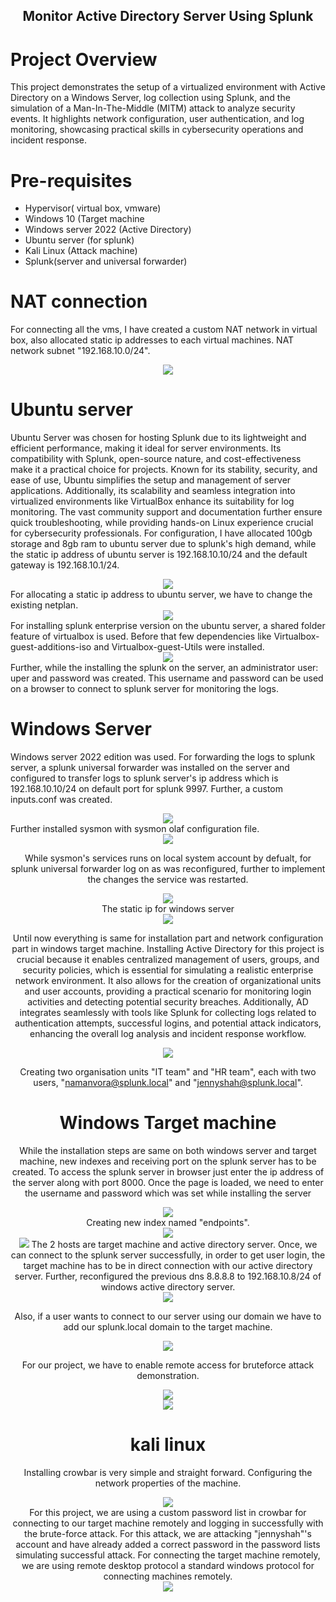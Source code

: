 <div align="center">
  <h2>Monitor Active Directory Server Using Splunk</h2>
</div>

# Project Overview
This project demonstrates the setup of a virtualized environment with Active Directory on a Windows Server, log collection using Splunk, and the simulation of a Man-In-The-Middle (MITM) attack to analyze security events. It highlights network configuration, user authentication, and log monitoring, showcasing practical skills in cybersecurity operations and incident response.
# Pre-requisites 
- Hypervisor( virtual box, vmware)
- Windows 10 (Target machine
- Windows server 2022 (Active Directory)
- Ubuntu server (for splunk)
- Kali Linux (Attack machine)
- Splunk(server and universal forwarder)
# NAT connection
For connecting all the vms, I have created a custom NAT network in virtual box, also allocated static ip addresses to each virtual machines.
NAT network subnet "192.168.10.0/24".
<div align="center">
  <img src="https://github.com/user-attachments/assets/3377617b-d9b1-4b7c-a6df-d981e43cf4bf">
</div>

# Ubuntu server
Ubuntu Server was chosen for hosting Splunk due to its lightweight and efficient performance, making it ideal for server environments. Its compatibility with Splunk, open-source nature, and cost-effectiveness make it a practical choice for projects. Known for its stability, security, and ease of use, Ubuntu simplifies the setup and management of server applications. Additionally, its scalability and seamless integration into virtualized environments like VirtualBox enhance its suitability for log monitoring. The vast community support and documentation further ensure quick troubleshooting, while providing hands-on Linux experience crucial for cybersecurity professionals. 
For configuration, I have allocated 100gb storage and 8gb ram to ubuntu server due to splunk's high demand, while the static ip address of ubuntu server is 192.168.10.10/24 and the default gateway is 192.168.10.1/24.
<div align="center">
  <img src="https://github.com/user-attachments/assets/9434d6d6-aa39-4da1-a784-d026ba374212">
</div>
For allocating a static ip address to ubuntu server, we have to change the existing netplan.
<div align="center">
  <img src="https://github.com/user-attachments/assets/8d1a9a92-622a-4add-9331-6066cc438efd">
</div>
For installing splunk enterprise version on the ubuntu server, a shared folder feature of virtualbox is used. Before that few dependencies like Virtualbox-guest-additions-iso and Virtualbox-guest-Utils were installed. 
<div align="center">
  <img src="https://github.com/user-attachments/assets/d4c6f10e-543b-4f40-b5e6-02f02a282193">
</div>
Further, while the installing the splunk on the server, an administrator user: uper and password was created. This username and password can be used on a browser to connect to splunk server for monitoring the logs. 

# Windows Server

Windows server 2022 edition was used. For forwarding the logs to splunk server, a splunk universal forwarder was installed on the server and configured to transfer logs to splunk server's ip address which is 192.168.10.10/24 on default port for splunk 9997. Further, a custom inputs.conf was created. 

<div align="center">
  <img src="https://github.com/user-attachments/assets/cf2b3f3a-0bda-4195-bf8d-25f14bd9470e">
</div>
Further installed sysmon with sysmon olaf configuration file.
<div align="center">
  <img src="https://github.com/user-attachments/assets/d5efc126-3f86-448c-9222-b7dfa8fd013c"
</div>
  
While sysmon's services runs on local system account by defualt, for splunk universal forwarder log on as was reconfigured, further to implement the changes the service was restarted. 

<div align="center">
  <img src="https://github.com/user-attachments/assets/42945f56-f11a-47f1-8e41-0377f164d565">
</div>
The static ip for windows server
<div align="center">
  <img src="https://github.com/user-attachments/assets/ed583654-8317-4a10-ac34-54b1899f25fd">
</div>
  
Until now everything is same for installation part and network configuration part in windows target machine.
Installing Active Directory for this project is crucial because it enables centralized management of users, groups, and security policies, which is essential for simulating a realistic enterprise network environment. It also allows for the creation of organizational units and user accounts, providing a practical scenario for monitoring login activities and detecting potential security breaches. Additionally, AD integrates seamlessly with tools like Splunk for collecting logs related to authentication attempts, successful logins, and potential attack indicators, enhancing the overall log analysis and incident response workflow. 

<div align="center">
  <img src="https://github.com/user-attachments/assets/08b80a64-0990-43e8-b5b4-e783f8fd17b3">
</div>

Creating two organisation units "IT team" and "HR team", each with two users, "namanvora@splunk.local" and "jennyshah@splunk.local". 

# Windows Target machine

While the installation steps are same on both windows server and target machine, new indexes and receiving port on the splunk server has to be created. To access the splunk server in browser just enter the ip address of the server along with port 8000. Once the page is loaded, we need to enter the username and password which was set while installing the server

<div align="center">
  <img src="https://github.com/user-attachments/assets/f1571cfa-8f08-4d05-9073-31cd2bf72086">
</div>
Creating new index named "endpoints".
<div align="center">
  <img src="https://github.com/user-attachments/assets/91a30c96-a0f6-4f7f-a02d-90ba84f105fd">
</div>
<div align="center">
  <img src="https://github.com/user-attachments/assets/60d72299-cc2d-4cc8-a209-1d62351546d8"
</div>
The 2 hosts are target machine and active directory server.
Once, we can connect to the splunk server successfully, in order to get user login, the target machine has to be in direct connection with our active directory server. Further, reconfigured the previous dns 8.8.8.8 to 192.168.10.8/24 of windows active directory server.
<div align="center">
  <img src="https://github.com/user-attachments/assets/2cd147b1-8058-4f4b-939c-c692a2f3e63e">
</div>
  
Also, if a user wants to connect to our server using our domain we have to add our splunk.local domain to the target machine. 

<div align="center">
  <img src="https://github.com/user-attachments/assets/00580217-2432-4d66-ba27-2ab02232762d">
</div>
  
For our project, we have to enable remote access for bruteforce attack demonstration.

<div align="center">
  <img src="https://github.com/user-attachments/assets/10e0d4a3-d7f8-4f61-9847-87e72e7f6444">
</div>
<div align="center">
  <img src="https://github.com/user-attachments/assets/4a864847-e1d5-4156-ab90-36283bac8d1b">
</div>

# kali linux
Installing crowbar is very simple and straight forward. Configuring the network properties of the machine. 
<div alig="center">
  <img src="https://github.com/user-attachments/assets/77c93027-e7ce-4640-b805-b56bb2963765">
</div>
For this project, we are using a custom password list in crowbar for connecting to our target machine remotely and logging in successfully with the brute-force attack. For this attack, we are attacking "jennyshah"'s account and have already added a correct password in the password lists simulating successful attack. For connecting the target machine remotely, we are using remote desktop protocol a standard windows protocol for connecting machines remotely.
<div align="center">
  <img src="https://github.com/user-attachments/assets/eddd29c2-e876-4941-bd90-cf5ec356d4b7">
</div>


